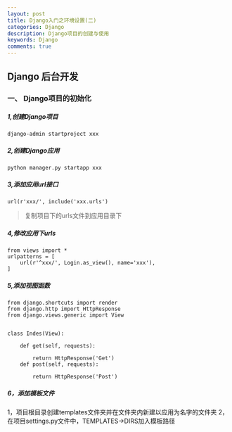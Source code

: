 ```yaml
---
layout: post
title: Django入门之环境设置(二)
categories: Django
description: Django项目的创建与使用
keywords: Django
comments: true
---
```

## Django 后台开发

### 一、 Django项目的初始化

##### 1,创建Django项目

```
django-admin startproject xxx
```

##### 2,创建Django应用

```
python manager.py startapp xxx
```

##### 3,添加应用url接口

```
url(r'xxx/', include('xxx.urls')
```

> 复制项目下的urls文件到应用目录下

##### 4,修改应用下urls

```
from views import *
urlpatterns = [
    url(r'^xxx/', Login.as_view(), name='xxx'),
]
```

##### 5,添加视图函数

```
from django.shortcuts import render
from django.http import HttpResponse
from django.views.generic import View


class Indes(View):

    def get(self, requests):

        return HttpResponse('Get')
    def post(self, requests):

        return HttpResponse('Post')
```
##### 6，添加模板文件
1，项目根目录创建templates文件夹并在文件夹内新建以应用为名字的文件夹
2，在项目settings.py文件中，TEMPLATES->DIRS加入模板路径






